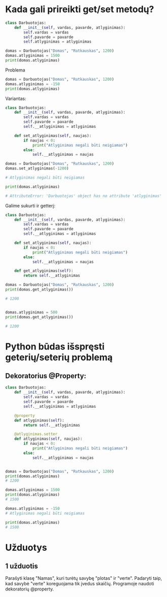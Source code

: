 # Kada gali prireikti get/set metodų?
```python
class Darbuotojas:
    def __init__(self, vardas, pavarde, atlyginimas):
        self.vardas = vardas
        self.pavarde = pavarde
        self.atlyginimas = atlyginimas

domas = Darbuotojas("Domas", "Rutkauskas", 1200)
domas.atlyginimas = 1500
print(domas.atlyginimas)
```
Problema
```python
domas = Darbuotojas("Domas", "Rutkauskas", 1200)
domas.atlyginimas = -150
print(domas.atlyginimas)
```
Variantas:
```python
class Darbuotojas:
    def __init__(self, vardas, pavarde, atlyginimas):
        self.vardas = vardas
        self.pavarde = pavarde
        self.__atlyginimas = atlyginimas

    def set_atlyginimas(self, naujas):
        if naujas < 0:
            print("Atlyginimas negali būti neigiamas")
        else:
            self.__atlyginimas = naujas

domas = Darbuotojas("Domas", "Rutkauskas", 1200)
domas.set_atlyginimas(-1200)

# Atlyginimas negali būti neigiamas

print(domas.atlyginimas)

# AttributeError: 'Darbuotojas' object has no attribute 'atlyginimas'
```
Galime sukurti ir getterį:
```python
class Darbuotojas:
    def __init__(self, vardas, pavarde, atlyginimas):
        self.vardas = vardas
        self.pavarde = pavarde
        self.__atlyginimas = atlyginimas

    def set_atlyginimas(self, naujas):
        if naujas < 0:
            print("Atlyginimas negali būti neigiamas")
        else:
            self.__atlyginimas = naujas

    def get_atlyginimas(self):
        return self.__atlyginimas

domas = Darbuotojas("Domas", "Rutkauskas", 1200)
print(domas.get_atlyginimas())

# 1200


domas.atlyginimas = 500
print(domas.get_atlyginimas())

# 1200
```
# Python būdas išspręsti geterių/seterių problemą
## Dekoratorius @Property:
```python
class Darbuotojas:
    def __init__(self, vardas, pavarde, atlyginimas):
        self.vardas = vardas
        self.pavarde = pavarde
        self.__atlyginimas = atlyginimas

    @property
    def atlyginimas(self):
        return self.__atlyginimas

    @atlyginimas.setter
    def atlyginimas(self, naujas):
        if naujas < 0:
            print("Atlyginimas negali būti neigiamas")
        else:
            self.__atlyginimas = naujas


domas = Darbuotojas("Domas", "Rutkauskas", 1200)
print(domas.atlyginimas)
# 1200

domas.atlyginimas = 1500
print(domas.atlyginimas)
# 1500

domas.atlyginimas = -150
# Atlyginimas negali būti neigiamas

print(domas.atlyginimas)
# 1500
```


# Užduotys
## 1 užduotis
Parašyti klasę "Namas", kuri turėtų savybę "plotas" ir "verte". Padaryti taip, kad savybė "verte" koreguojama tik įvedus skaičių. Programoje naudoti dekoratorių @property.
